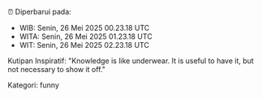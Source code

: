 ⏰ Diperbarui pada:
- WIB: Senin, 26 Mei 2025 00.23.18 UTC
- WITA: Senin, 26 Mei 2025 01.23.18 UTC
- WIT: Senin, 26 Mei 2025 02.23.18 UTC

Kutipan Inspiratif:
"Knowledge is like underwear. It is useful to have it, but not necessary to show it off."


Kategori: funny

